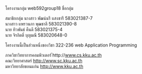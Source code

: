 โครงงานกลุ่ม web592group18
ชื่อกลุ่ม 


สมาชิกกลุ่ม
 นางสาว พัฒน์นรี แสงชารี 583021387-7 <br>
 นางสาว แพรวนภา พุฒชาลี  583021390-8<br>
 นาย ทิวพันธ์ คืนดี  583021375-4<br>
 นาย จิรกิตติ์ บุญมณี 583020648-0<br>
 
 โครงงานนี้เป็นส่วนหนึ่งของวิชา 322-236 web Application Programming
 
 ภาควิชาวิทยาการคอมพิวเตอร์ ้http://www.cs.kku.ac.th<br>
 คณะวิทยาศาสตร์ http://www.sc.kku.ac.th<br>
 มหาวิทยาลัยขอนแก่น http://www.kku.ac.th<br>

